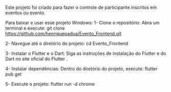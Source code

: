 Este projeto foi criado para fazer o controle de participante inscritos em eventos ou evento.

Para baixar e usar esse projeto Windows:
1- Clone o repositório: 
Abra um terminal e execute:
git clone https://github.com/henriquepadua/Evento_Frontend.git

2- Navegue até o diretório do projeto:
cd Evento_Frontend

3- Instalar o Flutter e o Dart: 
Siga as instruções de instalação do Flutter e do Dart no site oficial do Flutter .

4- Instalar dependências: 
Dentro do diretório do projeto, execute:
flutter pub get

5- Execute o projeto:
flutter run -d chrome
